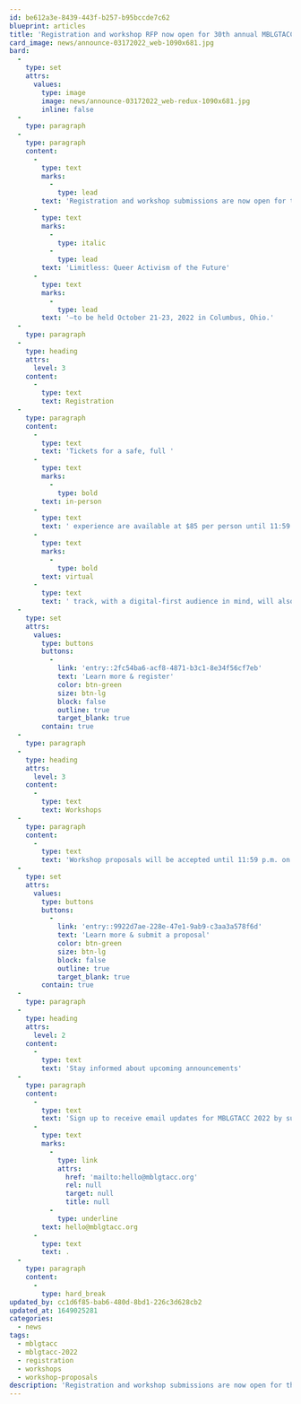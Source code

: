 ```yaml
---
id: be612a3e-8439-443f-b257-b95bccde7c62
blueprint: articles
title: 'Registration and workshop RFP now open for 30th annual MBLGTACC'
card_image: news/announce-03172022_web-1090x681.jpg
bard:
  -
    type: set
    attrs:
      values:
        type: image
        image: news/announce-03172022_web-redux-1090x681.jpg
        inline: false
  -
    type: paragraph
  -
    type: paragraph
    content:
      -
        type: text
        marks:
          -
            type: lead
        text: 'Registration and workshop submissions are now open for the 30th annual Midwest Bisexual Lesbian Gay Transgender Asexual College Conference—'
      -
        type: text
        marks:
          -
            type: italic
          -
            type: lead
        text: 'Limitless: Queer Activism of the Future'
      -
        type: text
        marks:
          -
            type: lead
        text: '—to be held October 21-23, 2022 in Columbus, Ohio.'
  -
    type: paragraph
  -
    type: heading
    attrs:
      level: 3
    content:
      -
        type: text
        text: Registration
  -
    type: paragraph
    content:
      -
        type: text
        text: 'Tickets for a safe, full '
      -
        type: text
        marks:
          -
            type: bold
        text: in-person
      -
        type: text
        text: ' experience are available at $85 per person until 11:59 p.m. ET on October 14, 2022. When purchasing tickets to attend in person, attendees will have an option to add a meal ticket for $10 to attend the lunch and learn program on Saturday, October 22. A dedicated '
      -
        type: text
        marks:
          -
            type: bold
        text: virtual
      -
        type: text
        text: ' track, with a digital-first audience in mind, will also be available for $20 per person through 11:59 p.m ET on October, 20, 2022. Attendees and advisors can find information on registration, hotels, transportation, parking, lodging, and more—including an attendee checklist—on the MBLGTACC website.'
  -
    type: set
    attrs:
      values:
        type: buttons
        buttons:
          -
            link: 'entry::2fc54ba6-acf8-4871-b3c1-8e34f56cf7eb'
            text: 'Learn more & register'
            color: btn-green
            size: btn-lg
            block: false
            outline: true
            target_blank: true
        contain: true
  -
    type: paragraph
  -
    type: heading
    attrs:
      level: 3
    content:
      -
        type: text
        text: Workshops
  -
    type: paragraph
    content:
      -
        type: text
        text: 'Workshop proposals will be accepted until 11:59 p.m. on May 13, 2022 and presenters will be notified of decisions by mid-July. Those leading approved workshops will receive complimentary conference registrations to MBLGTACC in October 2022. Do you have a workshop, or the rumblings of a workshop bouncing around in your mind that you think would add value to the MBLGTACC experience? Apply to present!'
  -
    type: set
    attrs:
      values:
        type: buttons
        buttons:
          -
            link: 'entry::9922d7ae-228e-47e1-9ab9-c3aa3a578f6d'
            text: 'Learn more & submit a proposal'
            color: btn-green
            size: btn-lg
            block: false
            outline: true
            target_blank: true
        contain: true
  -
    type: paragraph
  -
    type: heading
    attrs:
      level: 2
    content:
      -
        type: text
        text: 'Stay informed about upcoming announcements'
  -
    type: paragraph
    content:
      -
        type: text
        text: 'Sign up to receive email updates for MBLGTACC 2022 by submitting your email address using the form at the bottom of this announcement. Questions? Send us a message at '
      -
        type: text
        marks:
          -
            type: link
            attrs:
              href: 'mailto:hello@mblgtacc.org'
              rel: null
              target: null
              title: null
          -
            type: underline
        text: hello@mblgtacc.org
      -
        type: text
        text: .
  -
    type: paragraph
    content:
      -
        type: hard_break
updated_by: cc1d6f85-bab6-480d-8bd1-226c3d628cb2
updated_at: 1649025281
categories:
  - news
tags:
  - mblgtacc
  - mblgtacc-2022
  - registration
  - workshops
  - workshop-proposals
description: 'Registration and workshop submissions are now open for the 30th annual Midwest Bisexual Lesbian Gay Transgender Asexual College Conference, to be held October 21-23, 2022 in Columbus, Ohio. Tickets for a safe, full in-person experience are available at $85 per person until 11:59 p.m. ET on October 14, 2022.'
---
```

